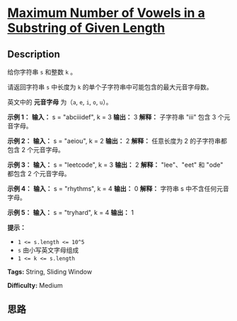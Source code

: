 # [Maximum Number of Vowels in a Substring of Given Length][title]

## Description

给你字符串 `s` 和整数 `k` 。

请返回字符串 `s` 中长度为 `k` 的单个子字符串中可能包含的最大元音字母数。

英文中的 **元音字母** 为（`a`, `e`, `i`, `o`, `u`）。



**示例 1：**
            **输入：** s = "abciiidef", k = 3    **输出：** 3    **解释：** 子字符串 "iii" 包含 3 个元音字母。    

**示例 2：**
            **输入：** s = "aeiou", k = 2    **输出：** 2    **解释：** 任意长度为 2 的子字符串都包含 2 个元音字母。    

**示例 3：**
            **输入：** s = "leetcode", k = 3    **输出：** 2    **解释：** "lee"、"eet" 和 "ode" 都包含 2 个元音字母。    

**示例 4：**
            **输入：** s = "rhythms", k = 4    **输出：** 0    **解释：** 字符串 s 中不含任何元音字母。    

**示例 5：**
            **输入：** s = "tryhard", k = 4    **输出：** 1    



**提示：**

  * `1 <= s.length <= 10^5`
  * `s` 由小写英文字母组成
  * `1 <= k <= s.length`


**Tags:** String, Sliding Window

**Difficulty:** Medium

## 思路

[title]: https://leetcode-cn.com/problems/maximum-number-of-vowels-in-a-substring-of-given-length
